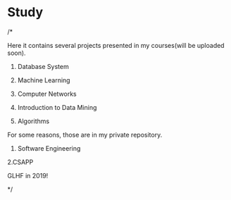 # Study

/*
   
   Here it contains several projects presented in my courses(will be uploaded soon).
   
   1. Database System
   
   2. Machine Learning
   
   3. Computer Networks
   
   4. Introduction to Data Mining
   
   5. Algorithms
   
   For some reasons, those are in my private repository.
   
   1. Software Engineering
   
   2.CSAPP
   
   GLHF in 2019!

*/
